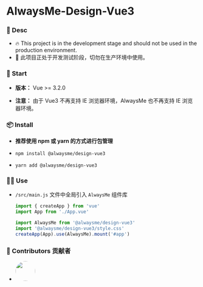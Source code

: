 # AlwaysMe-Design-Vue3

### 📌 Desc

-   🔥 This project is in the development stage and should not be used in the production environment.
-   👻 此项目正处于开发测试阶段，切勿在生产环境中使用。

### 💫 Start

-   **版本：** Vue >= 3.2.0

-   **注意：** 由于 Vue3 不再支持 IE 浏览器环境，AlwaysMe 也不再支持 IE 浏览器环境。

### 📦️ Install

-   **推荐使用 npm 或 yarn 的方式进行包管理**

-   `npm install @alwaysme/design-vue3`

-   `yarn add @alwaysme/design-vue3`

### 🧑‍💻 Use

-   `/src/main.js` 文件中全局引入 `AlwaysMe` 组件库

    ```javascript
    import { createApp } from 'vue'
    import App from './App.vue'

    import AlwaysMe from '@alwaysme/design-vue3'
    import '@alwaysme/design-vue3/style.css'
    createApp(App).use(AlwaysMe).mount('#app')
    ```

###  📌 Contributors 贡献者
-   <a href="https://github.com/Alwaysmeo" target="_blank"><img src="https://avatars.githubusercontent.com/u/62600916?v=4" height="52" style="border-radius: 50%"></a>